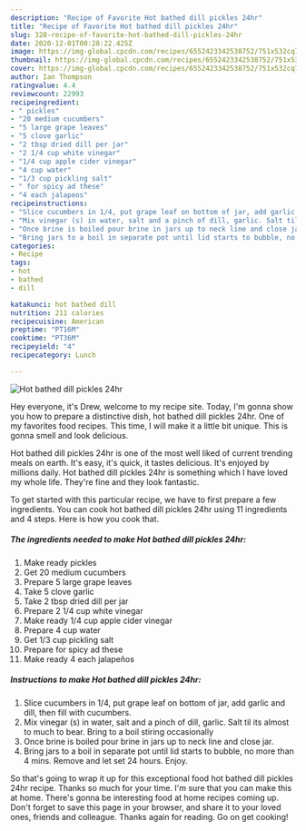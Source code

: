 ```yaml
---
description: "Recipe of Favorite Hot bathed dill pickles 24hr"
title: "Recipe of Favorite Hot bathed dill pickles 24hr"
slug: 328-recipe-of-favorite-hot-bathed-dill-pickles-24hr
date: 2020-12-01T00:28:22.425Z
image: https://img-global.cpcdn.com/recipes/6552423342538752/751x532cq70/hot-bathed-dill-pickles-24hr-recipe-main-photo.jpg
thumbnail: https://img-global.cpcdn.com/recipes/6552423342538752/751x532cq70/hot-bathed-dill-pickles-24hr-recipe-main-photo.jpg
cover: https://img-global.cpcdn.com/recipes/6552423342538752/751x532cq70/hot-bathed-dill-pickles-24hr-recipe-main-photo.jpg
author: Ian Thompson
ratingvalue: 4.4
reviewcount: 22993
recipeingredient:
- " pickles"
- "20 medium cucumbers"
- "5 large grape leaves"
- "5 clove garlic"
- "2 tbsp dried dill per jar"
- "2 1/4 cup white vinegar"
- "1/4 cup apple cider vinegar"
- "4 cup water"
- "1/3 cup pickling salt"
- " for spicy ad these"
- "4 each jalapeos"
recipeinstructions:
- "Slice cucumbers in 1/4, put grape leaf on bottom of jar, add garlic and dill, then fill with cucumbers."
- "Mix vinegar (s) in water, salt and a pinch of dill, garlic. Salt til its almost to much to bear. Bring to a boil stiring occasionally"
- "Once brine is boiled pour brine in jars up to neck line and close jar."
- "Bring jars to a boil in separate pot until lid starts to bubble, no more than 4 mins. Remove and let set 24 hours. Enjoy."
categories:
- Recipe
tags:
- hot
- bathed
- dill

katakunci: hot bathed dill 
nutrition: 211 calories
recipecuisine: American
preptime: "PT16M"
cooktime: "PT36M"
recipeyield: "4"
recipecategory: Lunch

---
```



![Hot bathed dill pickles 24hr](https://img-global.cpcdn.com/recipes/6552423342538752/751x532cq70/hot-bathed-dill-pickles-24hr-recipe-main-photo.jpg)

Hey everyone, it's Drew, welcome to my recipe site. Today, I'm gonna show you how to prepare a distinctive dish, hot bathed dill pickles 24hr. One of my favorites food recipes. This time, I will make it a little bit unique. This is gonna smell and look delicious.

Hot bathed dill pickles 24hr is one of the most well liked of current trending meals on earth. It's easy, it's quick, it tastes delicious. It's enjoyed by millions daily. Hot bathed dill pickles 24hr is something which I have loved my whole life. They're fine and they look fantastic.




To get started with this particular recipe, we have to first prepare a few ingredients. You can cook hot bathed dill pickles 24hr using 11 ingredients and 4 steps. Here is how you cook that.

<!--inarticleads1-->

##### The ingredients needed to make Hot bathed dill pickles 24hr:

1. Make ready  pickles
1. Get 20 medium cucumbers
1. Prepare 5 large grape leaves
1. Take 5 clove garlic
1. Take 2 tbsp dried dill per jar
1. Prepare 2 1/4 cup white vinegar
1. Make ready 1/4 cup apple cider vinegar
1. Prepare 4 cup water
1. Get 1/3 cup pickling salt
1. Prepare  for spicy ad these
1. Make ready 4 each jalapeños




<!--inarticleads2-->

##### Instructions to make Hot bathed dill pickles 24hr:

1. Slice cucumbers in 1/4, put grape leaf on bottom of jar, add garlic and dill, then fill with cucumbers.
1. Mix vinegar (s) in water, salt and a pinch of dill, garlic. Salt til its almost to much to bear. Bring to a boil stiring occasionally
1. Once brine is boiled pour brine in jars up to neck line and close jar.
1. Bring jars to a boil in separate pot until lid starts to bubble, no more than 4 mins. Remove and let set 24 hours. Enjoy.




So that's going to wrap it up for this exceptional food hot bathed dill pickles 24hr recipe. Thanks so much for your time. I'm sure that you can make this at home. There's gonna be interesting food at home recipes coming up. Don't forget to save this page in your browser, and share it to your loved ones, friends and colleague. Thanks again for reading. Go on get cooking!

